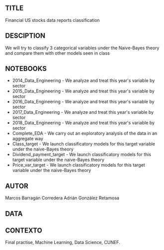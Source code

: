TITLE
--------------------------------------------------------------------------------------------------------------------------------------------------------------------
Financial US stocks data reports classification

DESCIPTION
--------------------------------------------------------------------------------------------------------------------------------------------------------------------
We will try to classify 3 categorical variables under the Naive-Bayes theory and compare them with other models seen in class


NOTEBOOKS
--------------------------------------------------------------------------------------------------------------------------------------------------------------------
+ 2014_Data_Engineering - We analyze and treat this year's variable by sector
+ 2015_Data_Engineering - We analyze and treat this year's variable by sector
+ 2016_Data_Engineering - We analyze and treat this year's variable by sector
+ 2017_Data_Engineering - We analyze and treat this year's variable by sector
+ 2018_Data_Engineering - We analyze and treat this year's variable by sector
+ Complete_EDA - We carry out an exploratory analysis of the data in an aggregate way
+ Class_target - We launch classificatory models for this target variable under the naive-Bayes theory
+ Dividend_payment_target - We launch classificatory models for this target variable under the naive-Bayes theory
+ Price_var_target - We launch classificatory models for this target variable under the naive-Bayes theory

AUTOR
--------------------------------------------------------------------------------------------------------------------------------------------------------------------
Marcos Barragán Corredera
Adrián González Retamosa 

DATA 
--------------------------------------------------------------------------------------------------------------------------------------------------------------------


CONTEXTO 
--------------------------------------------------------------------------------------------------------------------------------------------------------------------
Final practise, Machine Learning, Data Science, CUNEF.
